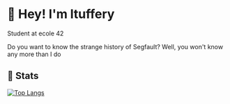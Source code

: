 # 👋 Hey! I'm ltuffery 
Student at ecole 42

Do you want to know the strange history of Segfault?
Well, you won't know any more than I do

## 👀 Stats

[![Top Langs](https://github-readme-stats.vercel.app/api/top-langs/?username=ltuffery&layout=compact)](https://github.com/anuraghazra/github-readme-stats)

